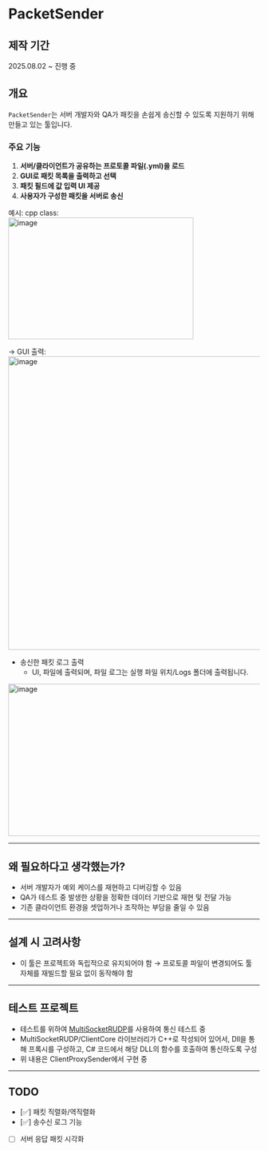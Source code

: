 # PacketSender

## 제작 기간
2025.08.02 ~ 진행 중

## 개요

`PacketSender`는 서버 개발자와 QA가 패킷을 손쉽게 송신할 수 있도록 지원하기 위해 만들고 있는 툴입니다.

### 주요 기능
1. **서버/클라이언트가 공유하는 프로토콜 파일(.yml)을 로드**
2. **GUI로 패킷 목록을 출력하고 선택**
3. **패킷 필드에 값 입력 UI 제공**
4. **사용자가 구성한 패킷을 서버로 송신**


예시:
cpp class:   
<img width="371" height="244" alt="image" src="https://github.com/user-attachments/assets/237a9391-b893-49cc-a596-7ad65fcf2b43" />

→ GUI 출력:
<img width="983" height="588" alt="image" src="https://github.com/user-attachments/assets/01d7e85a-a914-42b1-a325-ab12736debec" />

- 송신한 패킷 로그 출력
  - UI, 파일에 출력되며, 파일 로그는 실행 파일 위치/Logs 폴더에 출력됩니다.
<img width="1181" height="305" alt="image" src="https://github.com/user-attachments/assets/7381bfbc-415d-47b2-b633-c0cea7ce928f" />

---

## 왜 필요하다고 생각했는가?

- 서버 개발자가 예외 케이스를 재현하고 디버깅할 수 있음
- QA가 테스트 중 발생한 상황을 정확한 데이터 기반으로 재현 및 전달 가능
- 기존 클라이언트 환경을 셋업하거나 조작하는 부담을 줄일 수 있음

---

## 설계 시 고려사항

- 이 툴은 프로젝트와 독립적으로 유지되어야 함
  → 프로토콜 파일이 변경되어도 툴 자체를 재빌드할 필요 없이 동작해야 함

---

## 테스트 프로젝트

- 테스트를 위하여 [MultiSocketRUDP](https://github.com/m5623skhj/MultiSocketRUDP)를 사용하여 통신 테스트 중
- MultiSocketRUDP/ClientCore 라이브러리가 C++로 작성되어 있어서, Dll을 통해 프록시를 구성하고, C# 코드에서 해당 DLL의 함수를 호출하여 통신하도록 구성
- 위 내용은 ClientProxySender에서 구현 중

---

## TODO

- [✅] 패킷 직렬화/역직렬화 
- [✅] 송수신 로그 기능  
- [ ] 서버 응답 패킷 시각화  
